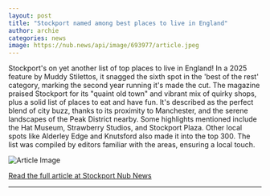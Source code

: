 ```yaml
---
layout: post
title: "Stockport named among best places to live in England"
author: archie
categories: news
image: https://nub.news/api/image/693977/article.jpeg
---
```

Stockport's on yet another list of top places to live in England! In a 2025 feature by Muddy Stilettos, it snagged the sixth spot in the 'best of the rest' category, marking the second year running it's made the cut. The magazine praised Stockport for its "quaint old town" and vibrant mix of quirky shops, plus a solid list of places to eat and have fun. It's described as the perfect blend of city buzz, thanks to its proximity to Manchester, and the serene landscapes of the Peak District nearby. Some highlights mentioned include the Hat Museum, Strawberry Studios, and Stockport Plaza. Other local spots like Alderley Edge and Knutsford also made it into the top 300. The list was compiled by editors familiar with the areas, ensuring a local touch.

![Article Image](https://nub.news/api/image/693977/article.jpeg)

[Read the full article at Stockport Nub News](https://stockport.nub.news/news/local-news/stockport-named-among-best-places-to-live-in-england-272859)

---
